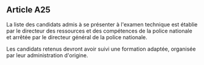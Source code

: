 Article A25
----
La liste des candidats admis à se présenter à l'examen technique est établie par
le directeur des ressources et des compétences de la police nationale et arrêtée
par le directeur général de la police nationale.

Les candidats retenus devront avoir suivi une formation adaptée, organisée par
leur administration d'origine.
